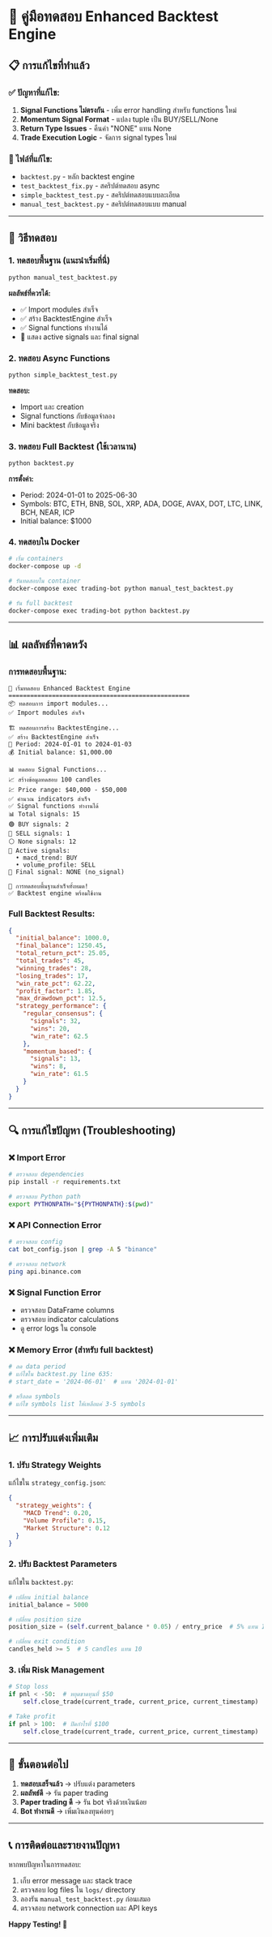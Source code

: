 # 🧪 คู่มือทดสอบ Enhanced Backtest Engine

## 📋 การแก้ไขที่ทำแล้ว

### ✅ ปัญหาที่แก้ไข:
1. **Signal Functions ไม่ตรงกัน** - เพิ่ม error handling สำหรับ functions ใหม่
2. **Momentum Signal Format** - แปลง tuple เป็น BUY/SELL/None
3. **Return Type Issues** - คืนค่า "NONE" แทน None
4. **Trade Execution Logic** - จัดการ signal types ใหม่

### 🔧 ไฟล์ที่แก้ไข:
- `backtest.py` - หลัก backtest engine
- `test_backtest_fix.py` - สคริปต์ทดสอบ async
- `simple_backtest_test.py` - สคริปต์ทดสอบแบบละเอียด
- `manual_test_backtest.py` - สคริปต์ทดสอบแบบ manual

---

## 🚀 วิธีทดสอบ

### 1. ทดสอบพื้นฐาน (แนะนำเริ่มที่นี่)
```bash
python manual_test_backtest.py
```
**ผลลัพธ์ที่ควรได้:**
- ✅ Import modules สำเร็จ
- ✅ สร้าง BacktestEngine สำเร็จ  
- ✅ Signal functions ทำงานได้
- 🎯 แสดง active signals และ final signal

### 2. ทดสอบ Async Functions
```bash
python simple_backtest_test.py
```
**ทดสอบ:**
- Import และ creation
- Signal functions กับข้อมูลจำลอง
- Mini backtest กับข้อมูลจริง

### 3. ทดสอบ Full Backtest (ใช้เวลานาน)
```bash
python backtest.py
```
**การตั้งค่า:**
- Period: 2024-01-01 to 2025-06-30
- Symbols: BTC, ETH, BNB, SOL, XRP, ADA, DOGE, AVAX, DOT, LTC, LINK, BCH, NEAR, ICP
- Initial balance: $1000

### 4. ทดสอบใน Docker
```bash
# เริ่ม containers
docker-compose up -d

# รันทดสอบใน container
docker-compose exec trading-bot python manual_test_backtest.py

# รัน full backtest
docker-compose exec trading-bot python backtest.py
```

---

## 📊 ผลลัพธ์ที่คาดหวัง

### การทดสอบพื้นฐาน:
```
🧪 เริ่มทดสอบ Enhanced Backtest Engine
==================================================
📦 ทดสอบการ import modules...
✅ Import modules สำเร็จ

🏗️ ทดสอบการสร้าง BacktestEngine...
✅ สร้าง BacktestEngine สำเร็จ
📅 Period: 2024-01-01 to 2024-01-03
💰 Initial balance: $1,000.00

📊 ทดสอบ Signal Functions...
📈 สร้างข้อมูลทดสอบ 100 candles
💹 Price range: $40,000 - $50,000
✅ คำนวณ indicators สำเร็จ
✅ Signal functions ทำงานได้
📊 Total signals: 15
🟢 BUY signals: 2
🔴 SELL signals: 1
⚪ None signals: 12
🎯 Active signals:
  • macd_trend: BUY
  • volume_profile: SELL
🎯 Final signal: NONE (no_signal)

🎉 การทดสอบพื้นฐานสำเร็จทั้งหมด!
✅ Backtest engine พร้อมใช้งาน
```

### Full Backtest Results:
```json
{
  "initial_balance": 1000.0,
  "final_balance": 1250.45,
  "total_return_pct": 25.05,
  "total_trades": 45,
  "winning_trades": 28,
  "losing_trades": 17,
  "win_rate_pct": 62.22,
  "profit_factor": 1.85,
  "max_drawdown_pct": 12.5,
  "strategy_performance": {
    "regular_consensus": {
      "signals": 32,
      "wins": 20,
      "win_rate": 62.5
    },
    "momentum_based": {
      "signals": 13,
      "wins": 8,
      "win_rate": 61.5
    }
  }
}
```

---

## 🔍 การแก้ไขปัญหา (Troubleshooting)

### ❌ Import Error
```bash
# ตรวจสอบ dependencies
pip install -r requirements.txt

# ตรวจสอบ Python path
export PYTHONPATH="${PYTHONPATH}:$(pwd)"
```

### ❌ API Connection Error
```bash
# ตรวจสอบ config
cat bot_config.json | grep -A 5 "binance"

# ตรวจสอบ network
ping api.binance.com
```

### ❌ Signal Function Error
- ตรวจสอบ DataFrame columns
- ตรวจสอบ indicator calculations
- ดู error logs ใน console

### ❌ Memory Error (สำหรับ full backtest)
```bash
# ลด data period
# แก้ไขใน backtest.py line 635:
# start_date = '2024-06-01'  # แทน '2024-01-01'

# หรือลด symbols
# แก้ไข symbols list ให้เหลือแค่ 3-5 symbols
```

---

## 📈 การปรับแต่งเพิ่มเติม

### 1. ปรับ Strategy Weights
แก้ไขใน `strategy_config.json`:
```json
{
  "strategy_weights": {
    "MACD Trend": 0.20,
    "Volume Profile": 0.15,
    "Market Structure": 0.12
  }
}
```

### 2. ปรับ Backtest Parameters
แก้ไขใน `backtest.py`:
```python
# เปลี่ยน initial balance
initial_balance = 5000

# เปลี่ยน position size
position_size = (self.current_balance * 0.05) / entry_price  # 5% แทน 10%

# เปลี่ยน exit condition
candles_held >= 5  # 5 candles แทน 10
```

### 3. เพิ่ม Risk Management
```python
# Stop loss
if pnl < -50:  # หยุดขาดทุนที่ $50
    self.close_trade(current_trade, current_price, current_timestamp)

# Take profit
if pnl > 100:  # ปิดกำไรที่ $100
    self.close_trade(current_trade, current_price, current_timestamp)
```

---

## 🎯 ขั้นตอนต่อไป

1. **ทดสอบเสร็จแล้ว** → ปรับแต่ง parameters
2. **ผลลัพธ์ดี** → รัน paper trading
3. **Paper trading ดี** → รัน bot จริงด้วยเงินน้อย
4. **Bot ทำงานดี** → เพิ่มเงินลงทุนค่อยๆ

---

## 📞 การติดต่อและรายงานปัญหา

หากพบปัญหาในการทดสอบ:
1. เก็บ error message และ stack trace
2. ตรวจสอบ log files ใน `logs/` directory
3. ลองรัน `manual_test_backtest.py` ก่อนเสมอ
4. ตรวจสอบ network connection และ API keys

**Happy Testing! 🚀** 